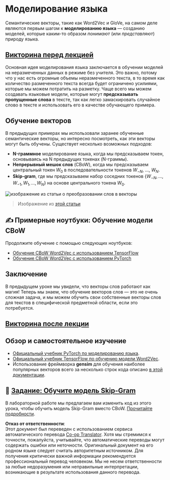 <!--
CO_OP_TRANSLATOR_METADATA:
{
  "original_hash": "31b46ba1f3aa78578134d4829f88be53",
  "translation_date": "2025-08-26T06:37:16+00:00",
  "source_file": "lessons/5-NLP/15-LanguageModeling/README.md",
  "language_code": "ru"
}
-->
# Моделирование языка

Семантические векторы, такие как Word2Vec и GloVe, на самом деле являются первым шагом к **моделированию языка** — созданию моделей, которые каким-то образом *понимают* (или *представляют*) природу языка.

## [Викторина перед лекцией](https://red-field-0a6ddfd03.1.azurestaticapps.net/quiz/115)

Основная идея моделирования языка заключается в обучении моделей на неразмеченных данных в режиме без учителя. Это важно, потому что у нас есть огромные объемы неразмеченного текста, в то время как количество размеченного текста всегда будет ограничено усилиями, которые мы можем потратить на разметку. Чаще всего мы можем создавать языковые модели, которые могут **предсказывать пропущенные слова** в тексте, так как легко замаскировать случайное слово в тексте и использовать его в качестве обучающего примера.

## Обучение векторов

В предыдущих примерах мы использовали заранее обученные семантические векторы, но интересно посмотреть, как эти векторы могут быть обучены. Существует несколько возможных подходов:

* **N-граммное** моделирование языка, когда мы предсказываем токен, основываясь на N предыдущих токенах (N-граммы).
* **Непрерывный мешок слов** (CBoW), когда мы предсказываем центральный токен $W_0$ в последовательности токенов $W_{-N}$, ..., $W_N$.
* **Skip-gram**, где мы предсказываем набор соседних токенов {$W_{-N},\dots, W_{-1}, W_1,\dots, W_N$} на основе центрального токена $W_0$.

![изображение из статьи о преобразовании слов в векторы](../../../../../translated_images/example-algorithms-for-converting-words-to-vectors.fbe9207a726922f6f0f5de66427e8a6eda63809356114e28fb1fa5f4a83ebda7.ru.png)

> Изображение из [этой статьи](https://arxiv.org/pdf/1301.3781.pdf)

## ✍️ Примерные ноутбуки: Обучение модели CBoW

Продолжите обучение с помощью следующих ноутбуков:

* [Обучение CBoW Word2Vec с использованием TensorFlow](../../../../../lessons/5-NLP/15-LanguageModeling/CBoW-TF.ipynb)
* [Обучение CBoW Word2Vec с использованием PyTorch](../../../../../lessons/5-NLP/15-LanguageModeling/CBoW-PyTorch.ipynb)

## Заключение

В предыдущем уроке мы увидели, что векторы слов работают как магия! Теперь мы знаем, что обучение векторов слов — это не очень сложная задача, и мы можем обучить свои собственные векторы слов для текстов в специфической предметной области, если это потребуется.

## [Викторина после лекции](https://red-field-0a6ddfd03.1.azurestaticapps.net/quiz/215)

## Обзор и самостоятельное изучение

* [Официальный учебник PyTorch по моделированию языка](https://pytorch.org/tutorials/beginner/nlp/word_embeddings_tutorial.html).
* [Официальный учебник TensorFlow по обучению модели Word2Vec](https://www.TensorFlow.org/tutorials/text/word2vec).
* Использование фреймворка **gensim** для обучения наиболее популярных векторов всего за несколько строк кода описано [в этой документации](https://pytorch.org/tutorials/beginner/nlp/word_embeddings_tutorial.html).

## 🚀 [Задание: Обучите модель Skip-Gram](lab/README.md)

В лабораторной работе мы предлагаем вам изменить код из этого урока, чтобы обучить модель Skip-Gram вместо CBoW. [Прочитайте подробности](lab/README.md).

**Отказ от ответственности**:  
Этот документ был переведен с использованием сервиса автоматического перевода [Co-op Translator](https://github.com/Azure/co-op-translator). Хотя мы стремимся к точности, пожалуйста, учитывайте, что автоматические переводы могут содержать ошибки или неточности. Оригинальный документ на его родном языке следует считать авторитетным источником. Для получения критически важной информации рекомендуется профессиональный перевод человеком. Мы не несем ответственности за любые недоразумения или неправильные интерпретации, возникающие в результате использования данного перевода.